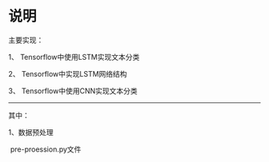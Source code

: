 # 说明

主要实现：

1、 Tensorflow中使用LSTM实现文本分类    

2、 Tensorflow中实现LSTM网络结构      

3、 Tensorflow中使用CNN实现文本分类 

---

其中：

1、数据预处理

​      pre-proession.py文件


